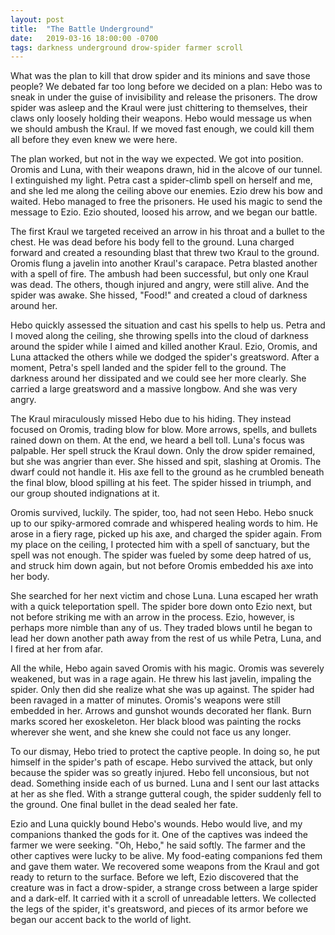 ```yaml
---
layout: post
title:  "The Battle Underground"
date:   2019-03-16 18:00:00 -0700
tags: darkness underground drow-spider farmer scroll
---
```


What was the plan to kill that drow spider and its minions and save those people? We debated far too long before we decided on a plan: Hebo was to sneak in under the guise of invisibility and release the prisoners. The drow spider was asleep and the Kraul were just chittering to themselves, their claws only loosely holding their weapons. Hebo would message us when we should ambush the Kraul. If we moved fast enough, we could kill them all before they even knew we were here. 

The plan worked, but not in the way we expected. We got into position. Oromis and Luna, with their weapons drawn, hid in the alcove of our tunnel. I extinguished my light. Petra cast a spider-climb spell on herself and me, and she led me along the ceiling above our enemies. Ezio drew his bow and waited. Hebo managed to free the prisoners. He used his magic to send the message to Ezio. Ezio shouted, loosed his arrow, and we began our battle.

The first Kraul we targeted received an arrow in his throat and a bullet to the chest. He was dead before his body fell to the ground. Luna charged forward and created a resounding blast that threw two Kraul to the ground. Oromis flung a javelin into another Kraul's carapace. Petra blasted another with a spell of fire. The ambush had been successful, but only one Kraul was dead. The others, though injured and angry, were still alive. And the spider was awake. She hissed, "Food!" and created a cloud of darkness around her.

Hebo quickly assessed the situation and cast his spells to help us. Petra and I moved along the ceiling, she throwing spells into the cloud of darkness around the spider while I aimed and killed another Kraul. Ezio, Oromis, and Luna attacked the others while we dodged the spider's greatsword. After a moment, Petra's spell landed and the spider fell to the ground. The darkness around her dissipated and we could see her more clearly. She carried a large greatsword and a massive longbow. And she was very angry.
 
The Kraul miraculously missed Hebo due to his hiding. They instead focused on Oromis, trading blow for blow. More arrows, spells, and bullets rained down on them. At the end, we heard a bell toll. Luna's focus was palpable. Her spell struck the Kraul down. Only the drow spider remained, but she was angrier than ever. She hissed and spit, slashing at Oromis. The dwarf could not handle it. His axe fell to the ground as he crumbled beneath the final blow, blood spilling at his feet. The spider hissed in triumph, and our group shouted indignations at it.

Oromis survived, luckily. The spider, too, had not seen Hebo. Hebo snuck up to our spiky-armored comrade and whispered healing words to him. He arose in a fiery rage, picked up his axe, and charged the spider again. From my place on the ceiling, I protected him with a spell of sanctuary, but the spell was not enough. The spider was fueled by some deep hatred of us, and struck him down again, but not before Oromis embedded his axe into her body. 

She searched for her next victim and chose Luna. Luna escaped her wrath with a quick teleportation spell. The spider bore down onto Ezio next, but not before striking me with an arrow in the process. Ezio, however, is perhaps more nimble than any of us. They traded blows until he began to lead her down another path away from the rest of us while Petra, Luna, and I fired at her from afar.

All the while, Hebo again saved Oromis with his magic. Oromis was severely weakened, but was in a rage again. He threw his last javelin, impaling the spider. Only then did she realize what she was up against. The spider had been ravaged in a matter of minutes. Oromis's weapons were still embedded in her. Arrows and gunshot wounds decorated her flank. Burn marks scored her exoskeleton. Her black blood was painting the rocks wherever she went, and she knew she could not face us any longer.

To our dismay, Hebo tried to protect the captive people. In doing so, he put himself in the spider's path of escape. Hebo survived the attack, but only because the spider was so greatly injured. Hebo fell unconsious, but not dead. Something inside each of us burned. Luna and I sent our last attacks at her as she fled. With a strange gutteral cough, the spider suddenly fell to the ground. One final bullet in the dead sealed her fate.

Ezio and Luna quickly bound Hebo's wounds. Hebo would live, and my companions thanked the gods for it. One of the captives was indeed the farmer we were seeking. "Oh, Hebo," he said softly. The farmer and the other captives were lucky to be alive. My food-eating companions fed them and gave them water. We recovered some weapons from the Kraul and got ready to return to the surface. Before we left, Ezio discovered that the creature was in fact a drow-spider, a strange cross between a large spider and a dark-elf. It carried with it a scroll of unreadable letters. We collected the legs of the spider, it's greatsword, and pieces of its armor before we began our accent back to the world of light.